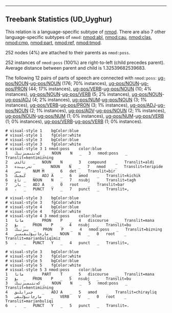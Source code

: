 

--------------------------------------------------------------------------------

## Treebank Statistics (UD_Uyghur)

This relation is a language-specific subtype of [nmod]().
There are also 7 other language-specific subtypes of `nmod`: [nmod:abl](), [nmod:cau](), [nmod:clas](), [nmod:cmp](), [nmod:part](), [nmod:ref](), [nmod:tmod]().

252 nodes (4%) are attached to their parents as `nmod:poss`.

252 instances of `nmod:poss` (100%) are right-to-left (child precedes parent).
Average distance between parent and child is 1.32539682539683.

The following 12 pairs of parts of speech are connected with `nmod:poss`: [ug-pos/NOUN]()-[ug-pos/NOUN]() (176; 70% instances), [ug-pos/NOUN]()-[ug-pos/PRON]() (44; 17% instances), [ug-pos/VERB]()-[ug-pos/NOUN]() (10; 4% instances), [ug-pos/NOUN]()-[ug-pos/VERB]() (5; 2% instances), [ug-pos/NOUN]()-[ug-pos/ADJ]() (4; 2% instances), [ug-pos/NUM]()-[ug-pos/NOUN]() (3; 1% instances), [ug-pos/VERB]()-[ug-pos/PRON]() (3; 1% instances), [ug-pos/ADJ]()-[ug-pos/NOUN]() (2; 1% instances), [ug-pos/ADV]()-[ug-pos/NOUN]() (2; 1% instances), [ug-pos/NOUN]()-[ug-pos/NUM]() (1; 0% instances), [ug-pos/NUM]()-[ug-pos/VERB]() (1; 0% instances), [ug-pos/VERB]()-[ug-pos/VERB]() (1; 0% instances).


~~~ conllu
# visual-style 1	bgColor:blue
# visual-style 1	fgColor:white
# visual-style 3	bgColor:blue
# visual-style 3	fgColor:white
# visual-style 3 1 nmod:poss	color:blue
1	كەنتىمىزنىڭ	_	NOUN	N	_	3	nmod:poss	_	Translit=kentimizning
2	ئالدى	_	NOUN	N	_	3	compound	_	Translit=aldi
3	تەرىپىدە	_	NOUN	N	_	7	nmod	_	Translit=teripide
4	بىر	_	NUM	M	_	6	det	_	Translit=bir
5	كىچىك	_	ADJ	A	_	6	amod	_	Translit=kichik
6	تاغ	_	NOUN	N	_	7	nsubj	_	Translit=tagh
7	بار	_	ADJ	A	_	0	root	_	Translit=bar
8	،	_	PUNCT	Y	_	7	punct	_	Translit=,

~~~


~~~ conllu
# visual-style 3	bgColor:blue
# visual-style 3	fgColor:white
# visual-style 4	bgColor:blue
# visual-style 4	fgColor:white
# visual-style 4 3 nmod:poss	color:blue
1	مانا	_	PRON	P	_	4	discourse	_	Translit=mana
2	بۇ	_	PRON	P	_	4	nsubj	_	Translit=bu
3	بىزنىڭ	_	PRON	P	_	4	nmod:poss	_	Translit=bizning
4	مارجانبۇلىقىمىز	_	NOUN	N	_	0	root	_	Translit=marjanbuliqimiz
5	،	_	PUNCT	Y	_	4	punct	_	Translit=,

~~~


~~~ conllu
# visual-style 3	bgColor:blue
# visual-style 3	fgColor:white
# visual-style 5	bgColor:blue
# visual-style 5	fgColor:white
# visual-style 5 3 nmod:poss	color:blue
1	مانا	_	PART	T	_	5	discourse	_	Translit=mana
2	بۇ	_	PRON	P	_	5	nsubj	_	Translit=bu
3	كەنتىمىزنىڭ	_	NOUN	N	_	5	nmod:poss	_	Translit=kentimizning
4	چىرايلىق	_	ADJ	A	_	5	amod	_	Translit=chirayliq
5	مارجانبۇلىقى	_	VERB	V	_	0	root	_	Translit=marjanbuliqi
6	.	_	PUNCT	Y	_	5	punct	_	Translit=.

~~~


